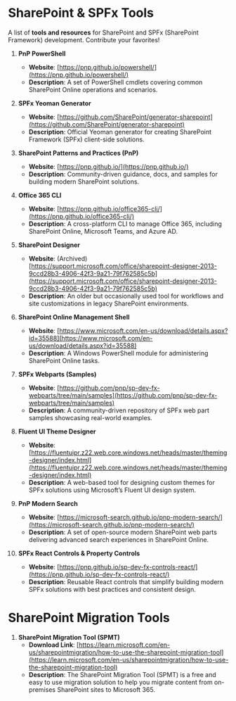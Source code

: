 # SharePoint & SPFx Tools

A list of **tools and resources** for SharePoint and SPFx (SharePoint Framework) development. Contribute your favorites!

1. **PnP PowerShell**  
   - **Website**: [https://pnp.github.io/powershell/](https://pnp.github.io/powershell/)  
   - **Description**: A set of PowerShell cmdlets covering common SharePoint Online operations and scenarios.

2. **SPFx Yeoman Generator**  
   - **Website**: [https://github.com/SharePoint/generator-sharepoint](https://github.com/SharePoint/generator-sharepoint)  
   - **Description**: Official Yeoman generator for creating SharePoint Framework (SPFx) client-side solutions.

3. **SharePoint Patterns and Practices (PnP)**  
   - **Website**: [https://pnp.github.io/](https://pnp.github.io/)  
   - **Description**: Community-driven guidance, docs, and samples for building modern SharePoint solutions.

4. **Office 365 CLI**  
   - **Website**: [https://pnp.github.io/office365-cli/](https://pnp.github.io/office365-cli/)  
   - **Description**: A cross-platform CLI to manage Office 365, including SharePoint Online, Microsoft Teams, and Azure AD.

5. **SharePoint Designer**  
   - **Website**: (Archived) [https://support.microsoft.com/office/sharepoint-designer-2013-9ccd28b3-4906-42f3-9a21-79f762585c5b](https://support.microsoft.com/office/sharepoint-designer-2013-9ccd28b3-4906-42f3-9a21-79f762585c5b)  
   - **Description**: An older but occasionally used tool for workflows and site customizations in legacy SharePoint environments.

6. **SharePoint Online Management Shell**  
   - **Website**: [https://www.microsoft.com/en-us/download/details.aspx?id=35588](https://www.microsoft.com/en-us/download/details.aspx?id=35588)  
   - **Description**: A Windows PowerShell module for administering SharePoint Online tasks.

7. **SPFx Webparts (Samples)**  
   - **Website**: [https://github.com/pnp/sp-dev-fx-webparts/tree/main/samples](https://github.com/pnp/sp-dev-fx-webparts/tree/main/samples)  
   - **Description**: A community-driven repository of SPFx web part samples showcasing real-world examples.

8. **Fluent UI Theme Designer**  
   - **Website**: [https://fluentuipr.z22.web.core.windows.net/heads/master/theming-designer/index.html](https://fluentuipr.z22.web.core.windows.net/heads/master/theming-designer/index.html)  
   - **Description**: A web-based tool for designing custom themes for SPFx solutions using Microsoft’s Fluent UI design system.

9. **PnP Modern Search**  
   - **Website**: [https://microsoft-search.github.io/pnp-modern-search/](https://microsoft-search.github.io/pnp-modern-search/)  
   - **Description**: A set of open-source modern SharePoint web parts delivering advanced search experiences in SharePoint Online.

10. **SPFx React Controls & Property Controls**  
    - **Website**: [https://pnp.github.io/sp-dev-fx-controls-react/](https://pnp.github.io/sp-dev-fx-controls-react/)  
    - **Description**: Reusable React controls that simplify building modern SPFx solutions with best practices and consistent design.
      

# SharePoint Migration Tools

1. **SharePoint Migration Tool (SPMT)**
    - **Download Link**: [https://learn.microsoft.com/en-us/sharepointmigration/how-to-use-the-sharepoint-migration-tool](https://learn.microsoft.com/en-us/sharepointmigration/how-to-use-the-sharepoint-migration-tool)
    - **Description**: The SharePoint Migration Tool (SPMT) is a free and easy to use migration solution to help you migrate content from on-premises SharePoint sites to Microsoft 365.

